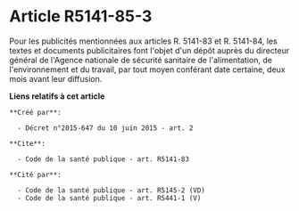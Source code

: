 # Article R5141-85-3

Pour les publicités mentionnées aux articles R. 5141-83 et R. 5141-84, les textes et documents publicitaires font l'objet
d'un dépôt auprès du directeur général de l'Agence nationale de sécurité sanitaire de l'alimentation, de l'environnement et
du travail, par tout moyen conférant date certaine, deux mois avant leur diffusion.

**Liens relatifs à cet article**

	**Créé par**:

	  - Décret n°2015-647 du 10 juin 2015 - art. 2

	**Cite**:

	  - Code de la santé publique - art. R5141-83

	**Cité par**:

	  - Code de la santé publique - art. R5145-2 (VD)
	  - Code de la santé publique - art. R5441-1 (V)
